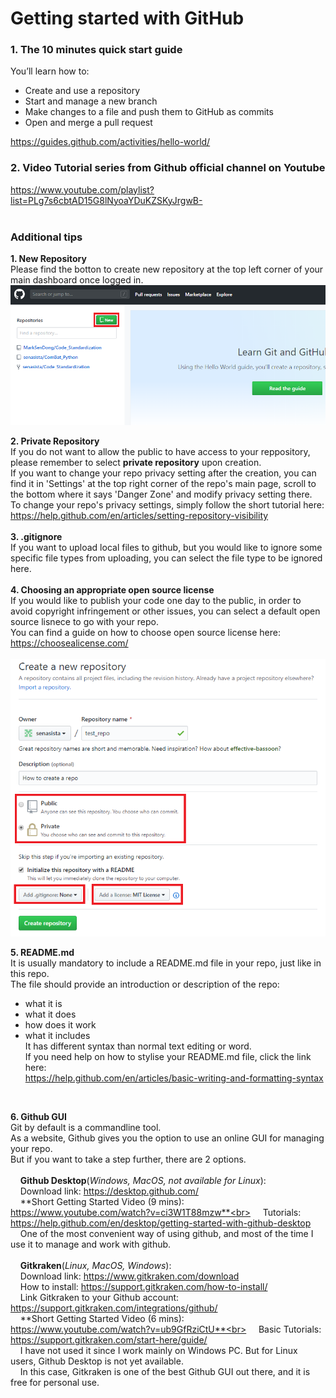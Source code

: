 # Getting started with GitHub

### 1. The 10 minutes quick start guide
You’ll learn how to:<br>
- Create and use a repository
- Start and manage a new branch
- Make changes to a file and push them to GitHub as commits
- Open and merge a pull request

https://guides.github.com/activities/hello-world/<br>

### 2. Video Tutorial series from Github official channel on Youtube
https://www.youtube.com/playlist?list=PLg7s6cbtAD15G8lNyoaYDuKZSKyJrgwB-<br>
<br>

### Additional tips
**1. New Repository**<br>
Please find the botton to create new repository at the top left corner of your main dashboard once logged in.<br>
<img src="images/2.new_repo.png" width="600">
<br>
 
**2. Private Repository**<br>
If you do not want to allow the public to have access to your reppository, please remember to select **private repository** upon creation.<br>
If you want to change your repo privacy setting after the creation, you can find it in 'Settings' at the top right corner of the repo's main page, scroll to the bottom where it says 'Danger Zone' and modify privacy setting there.<br>
To change your repo's privacy settings, simply follow the short tutorial here:<br>
https://help.github.com/en/articles/setting-repository-visibility<br>
<br>
**3. .gitignore**<br>
If you want to upload local files to github, but you would like to ignore some specific file types from uploading, you can select the file type to be ignored here.<br>
<br>
**4. Choosing an appropriate open source license**<br>
If you would like to publish your code one day to the public, in order to avoid copyright infringement or other issues, you can select a default open source lisnece to go with your repo.<br>
You can find a guide on how to choose open source license here:<br>
https://choosealicense.com/<br>
<br>
<img src="images/3.create_new_repo.png">
<br>

**5. README.md**<br>
It is usually mandatory to include a README.md file in your repo, just like in this repo.<br>
The file should provide an introduction or description of the repo: 
- what it is
- what it does
- how does it work
- what it includes<br>
It has different syntax than normal text editing or word.<br>
If you need help on how to stylise your README.md file, click the link here:<br>
https://help.github.com/en/articles/basic-writing-and-formatting-syntax<br>
<br>

**6. Github GUI**<br>
Git by default is a commandline tool.<br>
As a website, Github gives you the option to use an online GUI for managing your repo.<br>
But if you want to take a step further, there are 2 options.<br> 
<br>
&nbsp;&nbsp;&nbsp;&nbsp;**Github Desktop**(*Windows, MacOS, not available for Linux*):<br>
&nbsp;&nbsp;&nbsp;&nbsp;Download link: https://desktop.github.com/<br>
&nbsp;&nbsp;&nbsp;&nbsp;**Short Getting Started Video (9 mins): https://www.youtube.com/watch?v=ci3W1T88mzw**<br>
&nbsp;&nbsp;&nbsp;&nbsp;Tutorials: https://help.github.com/en/desktop/getting-started-with-github-desktop<br>
&nbsp;&nbsp;&nbsp;&nbsp;One of the most convenient way of using github, and most of the time I use it to manage and work with github.<br>
<br>
&nbsp;&nbsp;&nbsp;&nbsp;**Gitkraken**(*Linux, MacOS, Windows*):<br>
&nbsp;&nbsp;&nbsp;&nbsp;Download link: https://www.gitkraken.com/download<br>
&nbsp;&nbsp;&nbsp;&nbsp;How to install: https://support.gitkraken.com/how-to-install/<br>
&nbsp;&nbsp;&nbsp;&nbsp;Link Gitkraken to your Github account: https://support.gitkraken.com/integrations/github/<br>
&nbsp;&nbsp;&nbsp;&nbsp;**Short Getting Started Video (6 mins): https://www.youtube.com/watch?v=ub9GfRziCtU**<br>
&nbsp;&nbsp;&nbsp;&nbsp;Basic Tutorials: https://support.gitkraken.com/start-here/guide/<br>
&nbsp;&nbsp;&nbsp;&nbsp;I have not used it since I work mainly on Windows PC. But for Linux users, Github Desktop is not yet available.<br>
&nbsp;&nbsp;&nbsp;&nbsp;In this case, Gitkraken is one of the best Github GUI out there, and it is free for personal use.<br>
<br>
